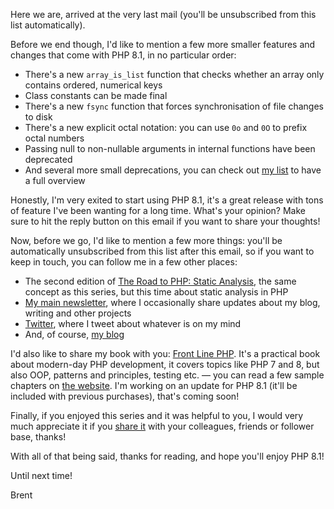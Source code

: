 Here we are, arrived at the very last mail (you'll be unsubscribed from this list automatically).

Before we end though, I'd like to mention a few more smaller features and changes that come with PHP 8.1, in no particular order:

- There's a new `array_is_list` function that checks whether an array only contains ordered, numerical keys
- Class constants can be made final
- There's a new `fsync` function that forces synchronisation of file changes to disk
- There's a new explicit octal notation: you can use `0o` and `0O` to prefix octal numbers
- Passing null to non-nullable arguments in internal functions have been deprecated
- And several more small deprecations, you can check out [my list](https://stitcher.io/blog/new-in-php-81) to have a full overview

Honestly, I'm very exited to start using PHP 8.1, it's a great release with tons of feature I've been wanting for a long time. What's your opinion? Make sure to hit the reply button on this email if you want to share your thoughts!


Now, before we go, I'd like to mention a few more things: you'll be automatically unsubscribed from this list after this email, so if you want to keep in touch, you can follow me in a few other places:

- The second edition of [The Road to PHP: Static Analysis](https://road-to-php.com/static), the same concept as this series, but this time about static analysis in PHP
- [My main newsletter](https://stitcher.io/newsletter/subscribe), where I occasionally share updates about my blog, writing and other projects
- [Twitter](https://twitter.com/brendt_gd), where I tweet about whatever is on my mind
- And, of course, [my blog](https://stitcher.io/)

I'd also like to share my book with you: [Front Line PHP](https://front-line-php.com/). It's a practical book about modern-day PHP development, it covers topics like PHP 7 and 8, but also OOP, patterns and principles, testing etc. — you can read a few sample chapters on [the website](https://front-line-php.com/). I'm working on an update for PHP 8.1 (it'll be included with previous purchases), that's coming soon!


Finally, if you enjoyed this series and it was helpful to you, I would very much appreciate it if you [share it](https://road-to-php.com/) with your colleagues, friends or follower base, thanks!

With all of that being said, thanks for reading, and hope you'll enjoy PHP 8.1!

Until next time!

Brent
